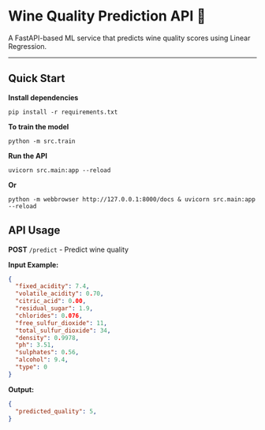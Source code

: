 # Wine Quality Prediction API 🍷

A FastAPI-based ML service that predicts wine quality scores using Linear Regression.

---

## Quick Start 

**Install dependencies**

```
pip install -r requirements.txt
```
**To train the model**

```
python -m src.train
```

**Run the API**

```
uvicorn src.main:app --reload   
```
**Or**

```
python -m webbrowser http://127.0.0.1:8000/docs & uvicorn src.main:app --reload   
```

API Usage 
-----------

**POST** `/predict` - Predict wine quality

**Input Example:**
```json
{
  "fixed_acidity": 7.4,
  "volatile_acidity": 0.70,
  "citric_acid": 0.00,
  "residual_sugar": 1.9,
  "chlorides": 0.076,
  "free_sulfur_dioxide": 11,
  "total_sulfur_dioxide": 34,
  "density": 0.9978,
  "ph": 3.51,
  "sulphates": 0.56,
  "alcohol": 9.4,
  "type": 0
}
```

**Output:**
```json
{
  "predicted_quality": 5,
}
```